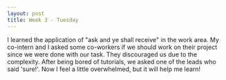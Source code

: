 ```yaml
---
layout: post
title: Week 3 - Tuesday
---
```

I learned the application of "ask and ye shall receive" in the work area. My co-intern and I asked some co-workers if we should work on their project since we were done with our task. They discouraged us due to the complexity. After being bored of tutorials, we asked one of the leads who said 'sure!'. Now I feel a little overwhelmed, but it will help me learn!
